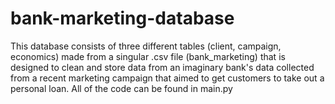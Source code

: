 # bank-marketing-database
This database consists of three different tables (client, campaign, economics) made from a singular .csv file (bank_marketing) that is designed to clean and store data from an imaginary bank's data collected from a recent marketing campaign that aimed to get customers to take out a personal loan. All of the code can be found in main.py
